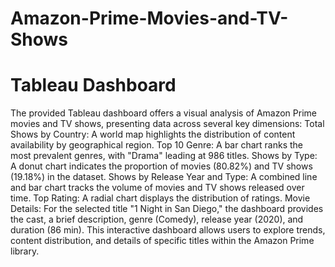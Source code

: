 # Amazon-Prime-Movies-and-TV-Shows
# Tableau Dashboard
The provided Tableau dashboard offers a visual analysis of Amazon Prime movies and TV shows, presenting data across several key dimensions:
Total Shows by Country:
A world map highlights the distribution of content availability by geographical region.
Top 10 Genre:
A bar chart ranks the most prevalent genres, with "Drama" leading at 986 titles.
Shows by Type:
A donut chart indicates the proportion of movies (80.82%) and TV shows (19.18%) in the dataset.
Shows by Release Year and Type:
A combined line and bar chart tracks the volume of movies and TV shows released over time.
Top Rating:
A radial chart displays the distribution of ratings.
Movie Details:
For the selected title "1 Night in San Diego," the dashboard provides the cast, a brief description, genre (Comedy), release year (2020), and duration (86 min). 
This interactive dashboard allows users to explore trends, content distribution, and details of specific titles within the Amazon Prime library.
